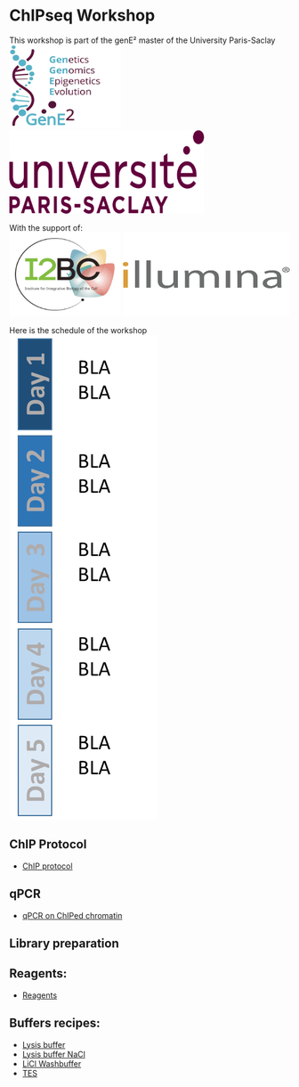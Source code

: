 # ChIPseq Workshop



This workshop is part of the genE² master of the University Paris-Saclay\
<img src="Pictures/genE2.png" width="200" height="150">
<img src="Pictures/univ.png" width="350" height="150">


With the support of:\
<img src="Pictures/i2bc.gif" width="200" height="150">
<img src="Pictures/illumina.png" width="300" height="150">







Here is the schedule of the workshop\
<img src="Pictures/schedule.png" >






## ChIP Protocol

* [ChIP protocol](ChIP.md)



## qPCR

* [qPCR on ChIPed chromatin](qPCR.md)



## Library preparation



## Reagents:

* [Reagents](reagents.md)


## Buffers recipes:

* [Lysis buffer](Lysis_Buffer.md)
* [Lysis buffer NaCl](Lysis_Buffer_500.md)  
* [LiCl Washbuffer](LiCl_Buffer.md)  
* [TES](TES.md)